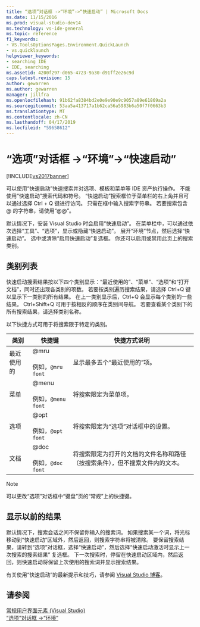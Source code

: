 ```yaml
---
title: “选项”对话框 ->“环境”->“快速启动” | Microsoft Docs
ms.date: 11/15/2016
ms.prod: visual-studio-dev14
ms.technology: vs-ide-general
ms.topic: reference
f1_keywords:
- VS.ToolsOptionsPages.Environment.QuickLaunch
- vs.quicklaunch
helpviewer_keywords:
- searching IDE
- IDE, searching
ms.assetid: 4200f297-d065-4723-9a30-d91ff2e26c9d
caps.latest.revision: 15
author: gewarren
ms.author: gewarren
manager: jillfra
ms.openlocfilehash: 91b62fa8384bd2e0e9e90e9c9057a89e61869a2a
ms.sourcegitcommit: 53aa5a413717a1b62ca56a5983b6a50f7f0663b3
ms.translationtype: MT
ms.contentlocale: zh-CN
ms.lasthandoff: 04/17/2019
ms.locfileid: "59658612"
---
```

# <a name="quick-launch-environment-options-dialog-box"></a>“选项”对话框 ->“环境”->“快速启动”
[!INCLUDE[vs2017banner](../../includes/vs2017banner.md)]

可以使用“快速启动”快速搜索并对选项、模板和菜单等 IDE 资产执行操作。 不能使用“快速启动”搜索代码和符号。 “快速启动”搜索框位于菜单栏的右上角并且可以通过选择 Ctrl + Q 键进行访问。 只需在框中输入搜索字符串。 若要搜索包含 @ 的字符串，请使用“@@”。  
  
 默认情况下，安装 Visual Studio 时会启用“快速启动”。 在菜单栏中，可以通过依次选择“工具”、“选项”，显示或隐藏“快速启动”。 展开“环境”节点，然后选择“快速启动”。 选中或清除“启用快速启动”复选框。 你还可以启用或禁用此页上的搜索类别。  
  
## <a name="category-list"></a>类别列表  
 快速启动搜索结果按以下四个类别显示：“最近使用的”、“菜单”、“选项”和“打开文档”，同时还出现各类别的项数。 若要按类别遍历搜索结果，请选择 Ctrl+Q 键以显示下一类别的所有结果。 在上一类别显示后，Ctrl+Q 会显示每个类别的一些结果。 Ctrl+Shift+Q 可用于按相反的顺序在类别间导航。 若要查看某个类别下的所有搜索结果，请选择类别名称。  
  
 以下快捷方式可用于将搜索限于特定的类别。  
  
|类别|快捷键|快捷方式说明|  
|--------------|--------------|--------------------------|  
|最近使用的|@mru<br /><br /> 例如，`@mru font`|显示最多五个“最近使用的”项。|  
|菜单|@menu<br /><br /> 例如，`@menu font`|将搜索限定为菜单项。|  
|选项|@opt<br /><br /> 例如，`@opt font`|将搜索限定为“选项”对话框中的设置。|  
|文档|@doc<br /><br /> 例如，`@doc font`|将搜索限定为打开的文档的文件名称和路径（按搜索条件），但不搜索文件内的文本。|  
  
> [!NOTE]
>  可以更改“选项”对话框中“键盘”页的“常规”上的快捷键。  
  
## <a name="show-previous-results"></a>显示以前的结果  
 默认情况下，搜索会话之间不保留你输入的搜索词。 如果搜索某一个词，将光标移动到“快速启动”区域外，然后返回，则搜索字符串将被清除。 要保留搜索结果，请转到“选项”对话框，选择“快速启动”，然后选择“快速启动激活时显示上一次搜索的搜索结果” 复选框。 下一次搜索时，停留在快速启动区域内，然后返回，则快速启动将保留上次使用的搜索词并显示搜索结果。  
  
 有关使用“快速启动”的最新提示和技巧，请参阅 [Visual Studio 博客](http://go.microsoft.com/fwlink/?LinkId=236054)。  
  
## <a name="see-also"></a>请参阅  
 [常规用户界面元素 (Visual Studio)](../../ide/reference/general-user-interface-elements-visual-studio.md)   
 [“选项”对话框 ->“环境”](../../ide/reference/environment-options-dialog-box.md)
